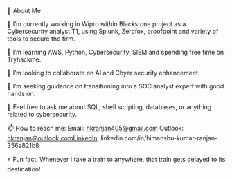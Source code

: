 🚀 About Me

🔭 I’m currently working in Wipro within Blackstone project as a Cybersecurity analyst T1, using Splunk, Zerofox, proofpoint and variety of tools to secure the firm.

🌱 I’m learning AWS, Python, Cybersecurity, SIEM and spending free time on Tryhackme.

👯 I’m looking to collaborate on AI and Cbyer security enhancement.

🤔 I’m seeking guidance on transitioning into a SOC analyst expert with good hands on.

💬 Feel free to ask me about SQL, shell scripting, databases, or anything related to cybersecurity.

📫 How to reach me:
Email: hkranjan405@gmail.com
Outlook: hkranjan@outlook.comLinkedIn: linkedin.com/in/himanshu-kumar-ranjan-356a821b8

⚡ Fun fact: Whenever I take a train to anywhere, that train gets delayed to its destination! 